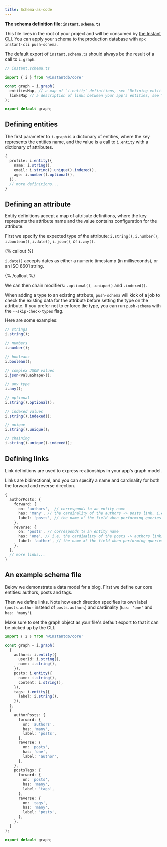 ```yaml
---
title: Schema-as-code
---
```


**The schema definition file: `instant.schema.ts`**

This file lives in the root of your project and will be consumed by [the Instant CLI](/docs/cli). You can apply your schema to the production database with `npx instant-cli push-schema`.

The default export of `instant.schema.ts` should always be the result of a call to `i.graph`.

```typescript
// instant.schema.ts

import { i } from '@instantdb/core';

const graph = i.graph(
  entitiesMap, // a map of `i.entity` definitions, see "Defining entities" below
  linksMap // a description of links between your app's entities, see "Defining links" below
);

export default graph;
```

## Defining entities

The first parameter to `i.graph` is a dictionary of entities, where the key represents the entities name, and the value is a call to `i.entity` with a dictionary of attributes.

```typescript
{
  profile: i.entity({
    name: i.string(),
    email: i.string().unique().indexed(),
    age: i.number().optional(),
  }),
  // more definitions...
}
```

## Defining an attribute

Entity definitions accept a map of attribute definitions, where the key represents the attribute name and the value contains configuration for the attribute.

First we specify the expected type of the attribute: `i.string()`, `i.number()`, `i.boolean()`, `i.date()`, `i.json()`, or `i.any()`.

{% callout %}

`i.date()` accepts dates as either a numeric timestamp (in milliseconds), or an ISO 8601 string.

{% /callout %}

We can then chain modifiers: `.optional()`, `.unique()` and `.indexed()`.

When adding a type to an existing attribute, `push-schema` will kick of a job to check the existing data for the attribute before setting the type on the attribute. If you prefer not to enforce the type, you can run `push-schema` with the `--skip-check-types` flag.

Here are some examples:

```typescript
// strings
i.string();

// numbers
i.number();

// booleans
i.boolean();

// complex JSON values
i.json<ValueShape>();

// any type
i.any();

// optional
i.string().optional();

// indexed values
i.string().indexed();

// unique
i.string().unique();

// chaining
i.string().unique().indexed();
```

## Defining links

Link definitions are used to express relationships in your app's graph model.

Links are bidirectional, and you can specify a name and cardinality for both the forward and reverse direction.

```typescript
{
  authorPosts: {
    forward: {
      on: 'authors',  // corresponds to an entity name
      has: 'many', // the cardinality of the authors -> posts link, i.e. "authors have many posts"
      label: 'posts', // the name of the field when performing queries with InstaQL
    },
    reverse: {
      on: 'posts', // corresponds to an entity name
      has: 'one', // i.e. the cardinality of the posts -> authors link, "posts have one author"
      label: 'author', // the name of the field when performing queries with InstaQL
    },
  },
  // more links...
}
```

## An example schema file

Below we demonstrate a data model for a blog. First we define our core entities: authors, posts and tags.

Then we define links. Note how each direction specifies its own label (`posts.author` instead of `posts.authors`) and cardinality (`has: 'one'` and `has: 'many'`).

Make sure to set the graph object as your file's default export to that it can be picked up by the CLI.

```typescript
import { i } from '@instantdb/core';

const graph = i.graph(
  {
    authors: i.entity({
      userId: i.string(),
      name: i.string(),
    }),
    posts: i.entity({
      name: i.string(),
      content: i.string(),
    }),
    tags: i.entity({
      label: i.string(),
    }),
  },
  {
    authorPosts: {
      forward: {
        on: 'authors',
        has: 'many',
        label: 'posts',
      },
      reverse: {
        on: 'posts',
        has: 'one',
        label: 'author',
      },
    },
    postsTags: {
      forward: {
        on: 'posts',
        has: 'many',
        label: 'tags',
      },
      reverse: {
        on: 'tags',
        has: 'many',
        label: 'posts',
      },
    },
  }
);

export default graph;
```
